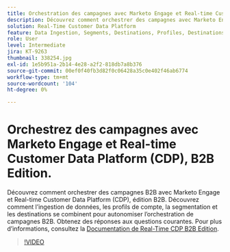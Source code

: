 ```yaml
---
title: Orchestration des campagnes avec Marketo Engage et Real-time Customer Data Platform, version B2B
description: Découvrez comment orchestrer des campagnes avec Marketo Engage et Real-time Customer Data Platform (CDP), édition B2B.
solution: Real-Time Customer Data Platform
feature: Data Ingestion, Segments, Destinations, Profiles, Destinations
role: User
level: Intermediate
jira: KT-9263
thumbnail: 338254.jpg
exl-id: 1e5b951a-2b14-4e28-a2f2-818db7a8b376
source-git-commit: 00ef0f40fb3d82f0c06428a35c0e402f46ab6774
workflow-type: tm+mt
source-wordcount: '104'
ht-degree: 0%

---
```


# Orchestrez des campagnes avec Marketo Engage et Real-time Customer Data Platform (CDP), B2B Edition.

Découvrez comment orchestrer des campagnes B2B avec Marketo Engage et Real-time Customer Data Platform (CDP), édition B2B. Découvrez comment l’ingestion de données, les profils de compte, la segmentation et les destinations se combinent pour autonomiser l’orchestration de campagnes B2B. Obtenez des réponses aux questions courantes. Pour plus d’informations, consultez la [Documentation de Real-Time CDP B2B Edition](https://experienceleague.adobe.com/docs/experience-platform/rtcdp/b2b-overview.html).

>[!VIDEO](https://video.tv.adobe.com/v/338254?learn=on)
